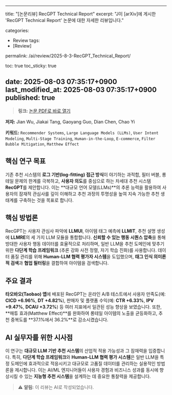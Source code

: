 
---
title: "[논문리뷰] RecGPT Technical Report"
excerpt: "J이 [arXiv]에 게시한 'RecGPT Technical Report' 논문에 대한 자세한 리뷰입니다."

categories:
  - Review
tags:
  - [Review]

permalink: /ai/review/2025-8-3-RecGPT_Technical_Report/

toc: true
toc_sticky: true

date: 2025-08-03 07:35:17+0900
last_modified_at: 2025-08-03 07:35:17+0900
published: true
---
> **링크:** [논문 PDF로 바로 열기](https://arxiv.org/abs/2507.22879)

**저자:** Jian Wu, Jiakai Tang, Gaoyang Guo, Dian Chen, Chao Yi

**키워드:** `Recommender Systems`, `Large Language Models (LLMs)`, `User Intent Modeling`, `Multi-Stage Training`, `Human-in-the-Loop`, `E-commerce`, `Filter Bubble Mitigation`, `Matthew Effect`

## 핵심 연구 목표
기존 추천 시스템의 **로그 기반(log-fitting) 접근 방식**이 야기하는 과적합, 필터 버블, 롱테일 문제의 한계를 극복하고, **사용자 의도**를 중심으로 하는 차세대 추천 시스템 **RecGPT**를 제안합니다. 이는 **대규모 언어 모델(LLMs)**의 추론 능력을 활용하여 사용자의 잠재적 관심사를 깊이 이해하고 추천 과정의 투명성을 높여 지속 가능한 추천 생태계를 구축하는 것을 목표로 합니다.

## 핵심 방법론
RecGPT는 사용자 관심사 파악에 **LLMUI**, 아이템 태그 예측에 **LLMIT**, 추천 설명 생성에 **LLMRE**의 세 가지 LLM 모듈을 통합합니다. **신뢰할 수 있는 행동 시퀀스 압축**을 통해 방대한 사용자 행동 데이터를 효율적으로 처리하며, 일반 LLM을 추천 도메인에 맞추기 위한 **다단계 학습 프레임워크** (추론 강화 사전 정렬, 자기 학습 진화)를 사용합니다. 데이터 품질 관리를 위해 **Human-LLM 협력 평가자 시스템**을 도입했으며, **태그 인식 의미론적 검색**과 **협업 필터링**을 결합하여 아이템을 검색합니다.

## 주요 결과
**타오바오(Taobao) 앱**에 배포된 RecGPT는 온라인 A/B 테스트에서 사용자 만족도(예: **CICD +6.96%**, **DT +4.82%**), 판매자 및 플랫폼 수익(예: **CTR +6.33%**, **IPV +9.47%**, **DCAU +3.72%**) 등 여러 지표에서 일관된 성능 향상을 보였습니다. 또한, **매튜 효과(Matthew Effect)**를 완화하여 롱테일 아이템의 노출을 균등화하고, 추천 중복도를 **37.1%에서 36.2%**로 감소시켰습니다.

## AI 실무자를 위한 시사점
이 연구는 **대규모 LLM 기반 추천 시스템**의 산업적 적용 가능성과 그 잠재력을 입증합니다. 특히, **다단계 학습 프레임워크**와 **Human-LLM 협력 평가 시스템**은 일반 LLM을 특정 도메인에 효과적으로 적응시키고 대규모로 고품질 데이터를 관리하는 실용적인 방법론을 제시합니다. 이는 AI/ML 엔지니어들이 사용자 경험과 비즈니스 성과를 동시에 향상시킬 수 있는 **지능형 추천 시스템**을 설계하는 데 중요한 통찰력을 제공합니다.

> ⚠️ **알림:** 이 리뷰는 AI로 작성되었습니다.
